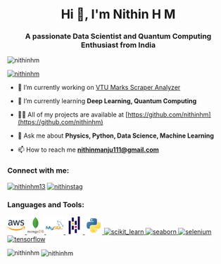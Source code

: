 <h1 align="center">Hi 👋, I'm Nithin H M</h1>
<h3 align="center">A passionate Data Scientist and Quantum Computing Enthusiast from India</h3>

<p align="left"> <img src="https://komarev.com/ghpvc/?username=nithinhm&label=Profile%20views&color=0e75b6&style=flat" alt="nithinhm" /> </p>

<p align="left"> <a href="https://github.com/ryo-ma/github-profile-trophy"><img src="https://github-profile-trophy.vercel.app/?username=nithinhm" alt="nithinhm" /></a> </p>

- 🔭 I’m currently working on [VTU Marks Scraper Analyzer](https://github.com/nithinhm/vtu-marks-scraper-analyzer)

- 🌱 I’m currently learning **Deep Learning, Quantum Computing**

- 👨‍💻 All of my projects are available at [https://github.com/nithinhm](https://github.com/nithinhm)

- 💬 Ask me about **Physics, Python, Data Science, Machine Learning**

- 📫 How to reach me **nithinmanju111@gmail.com**

<h3 align="left">Connect with me:</h3>
<p align="left">
<a href="https://linkedin.com/in/nithinhm13" target="blank"><img align="center" src="https://raw.githubusercontent.com/rahuldkjain/github-profile-readme-generator/master/src/images/icons/Social/linked-in-alt.svg" alt="nithinhm13" height="30" width="40" /></a>
<a href="https://instagram.com/nithinstag" target="blank"><img align="center" src="https://raw.githubusercontent.com/rahuldkjain/github-profile-readme-generator/master/src/images/icons/Social/instagram.svg" alt="nithinstag" height="30" width="40" /></a>
</p>

<h3 align="left">Languages and Tools:</h3>
<p align="left"> <a href="https://aws.amazon.com" target="_blank" rel="noreferrer"> <img src="https://raw.githubusercontent.com/devicons/devicon/master/icons/amazonwebservices/amazonwebservices-original-wordmark.svg" alt="aws" width="40" height="40"/> </a> <a href="https://www.mongodb.com/" target="_blank" rel="noreferrer"> <img src="https://raw.githubusercontent.com/devicons/devicon/master/icons/mongodb/mongodb-original-wordmark.svg" alt="mongodb" width="40" height="40"/> </a> <a href="https://www.mysql.com/" target="_blank" rel="noreferrer"> <img src="https://raw.githubusercontent.com/devicons/devicon/master/icons/mysql/mysql-original-wordmark.svg" alt="mysql" width="40" height="40"/> </a> <a href="https://pandas.pydata.org/" target="_blank" rel="noreferrer"> <img src="https://raw.githubusercontent.com/devicons/devicon/2ae2a900d2f041da66e950e4d48052658d850630/icons/pandas/pandas-original.svg" alt="pandas" width="40" height="40"/> </a> <a href="https://www.python.org" target="_blank" rel="noreferrer"> <img src="https://raw.githubusercontent.com/devicons/devicon/master/icons/python/python-original.svg" alt="python" width="40" height="40"/> </a> <a href="https://scikit-learn.org/" target="_blank" rel="noreferrer"> <img src="https://upload.wikimedia.org/wikipedia/commons/0/05/Scikit_learn_logo_small.svg" alt="scikit_learn" width="40" height="40"/> </a> <a href="https://seaborn.pydata.org/" target="_blank" rel="noreferrer"> <img src="https://seaborn.pydata.org/_images/logo-mark-lightbg.svg" alt="seaborn" width="40" height="40"/> </a> <a href="https://www.selenium.dev" target="_blank" rel="noreferrer"> <img src="https://raw.githubusercontent.com/detain/svg-logos/780f25886640cef088af994181646db2f6b1a3f8/svg/selenium-logo.svg" alt="selenium" width="40" height="40"/> </a> <a href="https://www.tensorflow.org" target="_blank" rel="noreferrer"> <img src="https://www.vectorlogo.zone/logos/tensorflow/tensorflow-icon.svg" alt="tensorflow" width="40" height="40"/> </a> </p>

<p><img align="left" src="https://github-readme-stats.vercel.app/api/top-langs?username=nithinhm&show_icons=true&theme=dark&locale=en&layout=compact" alt="nithinhm" /></p>

<p>&nbsp;<img align="center" src="https://github-readme-stats.vercel.app/api?username=nithinhm&show_icons=true&theme=dark&locale=en" alt="nithinhm" /></p>
